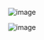 
![image](https://github.com/user-attachments/assets/d7d06689-e7a5-4c67-901b-5bac5cf438ff)

![image](https://github.com/user-attachments/assets/d19f609b-61aa-4d9e-9cd6-584e26299d42)
